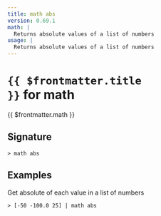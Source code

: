```yaml
---
title: math abs
version: 0.69.1
math: |
  Returns absolute values of a list of numbers
usage: |
  Returns absolute values of a list of numbers
---
```


# <code>{{ $frontmatter.title }}</code> for math

<div style='white-space: pre-wrap;margin-top: 10px'>{{ $frontmatter.math }}</div>

## Signature

```> math abs ```

## Examples

Get absolute of each value in a list of numbers
```shell
> [-50 -100.0 25] | math abs
```
